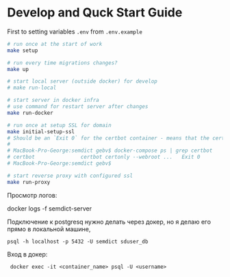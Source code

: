 # Develop and Quck Start Guide


First to setting variables `.env` from `.env.example`

```bash
# run once at the start of work
make setup

# run every time migrations changes?
make up

# start local server (outside docker) for develop
# make run-local

# start server in docker infra
# use command for restart server after changes
make run-docker

# run once at setup SSL for domain
make initial-setup-ssl
# Should be an `Exit 0` for the certbot container - means that the certificate has been installed successfully
#
# MacBook-Pro-George:semdict gebv$ docker-compose ps | grep certbot
# certbot               certbot certonly --webroot ...   Exit 0
# MacBook-Pro-George:semdict gebv$

# start reverse proxy with configured ssl
make run-proxy
```


Просмотр логов:

docker logs -f semdict-server

Подключение к postgresq нужно делать через докер, но я делаю его прямо в локальной машине, 
```
psql -h localhost -p 5432 -U semdict sduser_db
```

Вход в докер:
```
 docker exec -it <container_name> psql -U <username>
```
